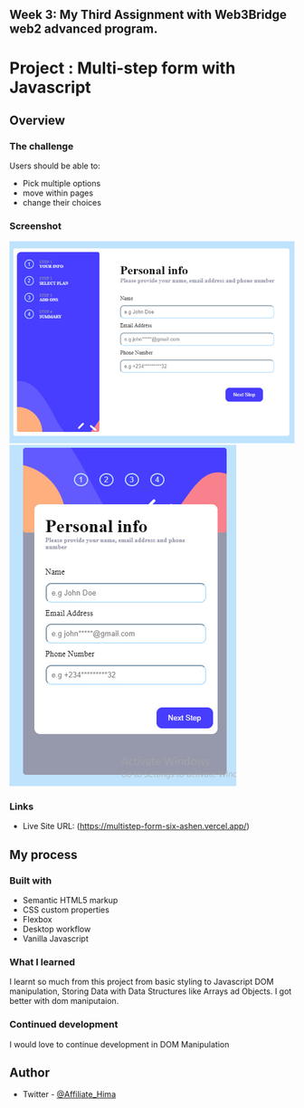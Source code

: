 ## Week 3: My Third Assignment with Web3Bridge web2 advanced program.

# Project : Multi-step form with Javascript

## Overview

### The challenge

Users should be able to:

- Pick multiple options
- move within pages
- change their choices

### Screenshot

![](./desktop-screenshot.jpg)
![](./mobile-screenshot.jpg)

### Links

- Live Site URL: (https://multistep-form-six-ashen.vercel.app/)

## My process

### Built with

- Semantic HTML5 markup
- CSS custom properties
- Flexbox
- Desktop workflow
- Vanilla Javascript

### What I learned

I learnt so much from this project from basic styling to Javascript DOM manipulation, Storing Data with Data Structures like Arrays ad Objects. I got better with dom maniputaion.


### Continued development

I would love to continue development in DOM Manipulation

## Author

- Twitter - [@Affiliate_Hima](https://www.twitter.com/Affiliate_Hima)
